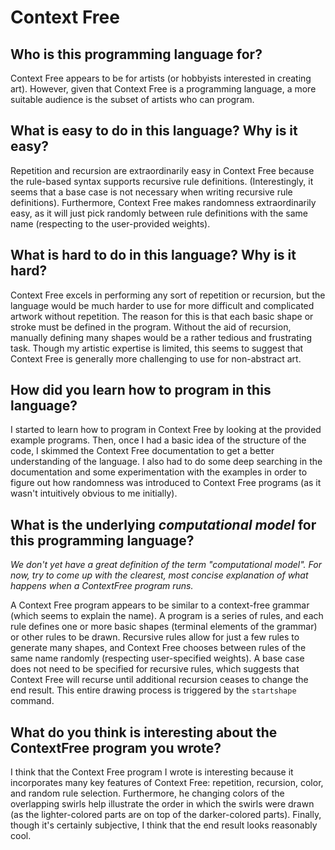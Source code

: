 # Context Free

##  Who is this programming language for?

Context Free appears to be for artists (or hobbyists interested in creating
art). However, given that Context Free is a programming language, a more
suitable audience is the subset of artists who can program.


## What is easy to do in this language? Why is it easy?

Repetition and recursion are extraordinarily easy in Context Free because
the rule-based syntax supports recursive rule definitions. (Interestingly,
it seems that a base case is not necessary when writing recursive rule
definitions). Furthermore, Context Free makes randomness extraordinarily
easy, as it will just pick randomly between rule definitions with the same
name (respecting to the user-provided weights). 


## What is hard to do in this language? Why is it hard?

Context Free excels in performing any sort of repetition or recursion, but
the language would be much harder to use for more difficult and complicated
artwork without repetition. The reason for this is that each basic shape or
stroke must be defined in the program. Without the aid of recursion, manually
defining many shapes would be a rather tedious and frustrating task. Though
my artistic expertise is limited, this seems to suggest that Context Free is
generally more challenging to use for non-abstract art.


## How did you learn how to program in this language?

I started to learn how to program in Context Free by looking at the provided
example programs. Then, once I had a basic idea of the structure of the code,
I skimmed the Context Free documentation to get a better understanding of the
language. I also had to do some deep searching in the documentation and some
experimentation with the examples in order to figure out how randomness was
introduced to Context Free programs (as it wasn't intuitively obvious to me
initially).


## What is the underlying _computational model_ for this programming language? 
_We don't yet have a great definition of the term "computational model". 
For now, try to come up with the clearest, most concise explanation of what 
happens when a ContextFree program runs._

A Context Free program appears to be similar to a context-free grammar (which
seems to explain the name). A program is a series of rules, and each rule
defines one or more basic shapes (terminal elements of the grammar) or other
rules to be drawn. Recursive rules allow for just a few rules to generate
many shapes, and Context Free chooses between rules of the same name randomly
(respecting user-specified weights). A base case does not need to be specified
for recursive rules, which suggests that Context Free will recurse until
additional recursion ceases to change the end result. This entire drawing
process is triggered by the `startshape` command.


## What do you think is interesting about the ContextFree program you wrote?

I think that the Context Free program I wrote is interesting because it
incorporates many key features of Context Free: repetition, recursion, color,
and random rule selection. Furthermore, he changing colors of the overlapping
swirls help illustrate the order in which the swirls were drawn (as the
lighter-colored parts are on top of the darker-colored parts). Finally, though
it's certainly subjective, I think that the end result looks reasonably cool.
